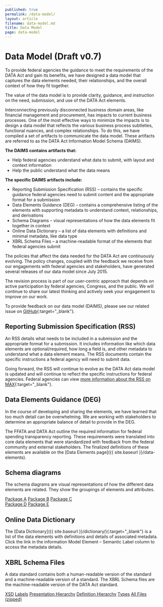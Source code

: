 ```yaml
---
published: true
permalink: /data-model/
layout: article
filename: data-model.md
title: Data Model
page: data-model
---
```


# Data Model (Draft v0.7)

To provide federal agencies the guidance to meet the requirements of the DATA Act and gain its benefits, we have designed a data model that captures the data elements needed, their relationships, and the overall context of how they fit together.

The value of the data model is to provide clarity, guidance, and instruction on the need, submission, and use of the DATA Act elements.  

Interconnecting previously disconnected business domain areas, like financial management and procurement, has impacts to current business processes. One of the most effective ways to minimize the impacts is to design a data model that reflects the various business process subtleties, functional nuances, and complex relationships. To do this, we have compiled a set of artifacts to communicate the data model. These artifacts are referred to as the DATA Act Information Model Schema (DAIMS).

**The DAIMS contains artifacts that:**

* Help federal agencies understand what data to submit, with layout and context information
* Help the public understand what the data means


**The specific DAIMS artifacts include:**

* Reporting Submission Specification (RSS) – contains the specific guidance federal agencies need to submit content and the appropriate format for a submission
* Data Elements Guidance (DEG) – contains a comprehensive listing of the elements with supporting metadata to understand context, relationships, and derivations
* Schema Diagrams – visual representations of how the data elements fit together in context
* Online Data Dictionary – a list of data elements with definitions and minimal metadata, like data type
* XBRL Schema Files – a machine-readable format of the elements that federal agencies submit


The policies that affect the data needed for the DATA Act are continuously evolving. The policy changes, coupled with the feedback we receive from our engagements with federal agencies and stakeholders, have generated several releases of our data model since July 2015.

The revision process is part of our user-centric approach that depends on active participation by federal agencies, Congress, and the public. We will continue to share our latest thinking and actively seek your engagement to improve on our work.

To provide feedback on our data model (DAIMS), please see our related issue on [GitHub](https://github.com/fedspendingtransparency/fedspendingtransparency.github.io/issues/126){:target="_blank"}.


## Reporting Submission Specification (RSS)

An RSS details what needs to be included in a submission and the appropriate format for a submission. It includes information like which data elements are optional/required, how long a field is, and other metadata to understand what a data element means. The RSS documents contain the specific instructions a federal agency will need to submit data.

Going forward, the RSS will continue to evolve as the DATA Act data model is updated and will continue to reflect the specific instructions for federal agencies. Federal agencies can view [more information about the RSS on MAX](https://community.max.gov/download/attachments/903971114/DataSubmission_page.pdf?api=v2){:target="_blank"}. 

## Data Elements Guidance (DEG)

In the course of developing and sharing the elements, we have learned that too much detail can be overwhelming. We are working with stakeholders to determine an appropriate balance of detail to provide in the DEG.

The FFATA and DATA Act outline the required information for federal spending transparency reporting. These requirements were translated into core data elements that were standardized with feedback from the federal community and external stakeholders. The finalized definitions of these elements are available on the [Data Elements page]({{ site.baseurl }}/data-elements).


## Schema diagrams

The schema diagrams are visual representations of how the different data elements are related. They show the groupings of elements and attributes.

<div class="list-group" style="width:50%;">
  <a href="http://fedspendingtransparency.github.io/assets/docs/DAIMS_Diagram-PackageA_v0.7.pdf" target="_blank" class="list-group-item">Package A</a>
  <a href="http://fedspendingtransparency.github.io/assets/docs/DAIMS_Diagram-PackageB_v0.7.pdf" target="_blank" class="list-group-item">Package B</a>
  <a href="http://fedspendingtransparency.github.io/assets/docs/DAIMS_Diagram-PackageC_v0.7.pdf" target="_blank" class="list-group-item">Package C</a>
  <a href="http://fedspendingtransparency.github.io/assets/docs/DAIMS_Diagram-PackageD_v0.7.pdf" target="_blank" class="list-group-item">Package D</a>
  <a href="http://fedspendingtransparency.github.io/assets/docs/DAIMS_Diagram-PackageE_v0.7.pdf" target="_blank" class="list-group-item">Package E</a>
</div>


## Online Data Dictionary

The [Data Dictionary]({{ site.baseurl }}/dictionary/){:target="_blank"} is a list of the data elements with definitions and details of associated metadata. Click the link in the information Model Element – Semantic Label column to access the metadata details.


## XBRL Schema Files

A data standard contains both a human-readable version of the standard and a machine-readable version of a standard. The XBRL Schema files are the machine-readable version of the DATA Act standard.

<div class="list-group">
  <a href="http://fedspendingtransparency.github.io/schema/daims/treas-20151231.xsd" target="_blank" class="list-group-item">XSD</a>
  <a href="http://fedspendingtransparency.github.io/schema/daims/treas-20151231_lab.xml" target="_blank" class="list-group-item">Labels</a>
  <a href="http://fedspendingtransparency.github.io/schema/daims/treas-20151231_pre.xml" target="_blank" class="list-group-item">Presentation Hierarchy</a>
  <a href="http://fedspendingtransparency.github.io/schema/daims/treas-20151231_def.xml" target="_blank" class="list-group-item">Definition Hierarchy</a>
  <a href="http://fedspendingtransparency.github.io/schema/daims/treasury-fiscal-service-2015-12-31.xsd" target="_blank" class="list-group-item">Types</a>
  <a href="http://fedspendingtransparency.github.io/schema/daims/DATA_Act_Schema_v0.7.zip" target="_blank" class="list-group-item">All Files (zipped)</a>
</div>
